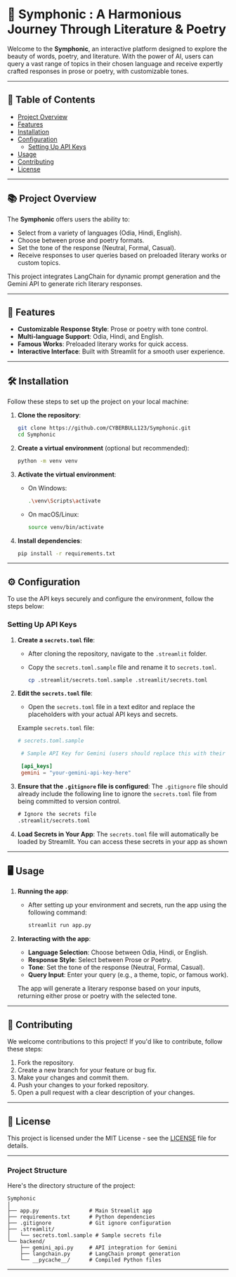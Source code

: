 

# 📖 **Symphonic** : A Harmonious Journey Through Literature & Poetry


Welcome to the **Symphonic**, an interactive platform designed to explore the beauty of words, poetry, and literature. With the power of AI, users can query a vast range of topics in their chosen language and receive expertly crafted responses in prose or poetry, with customizable tones.

---

## 🔧 **Table of Contents**
- [Project Overview](#project-overview)
- [Features](#features)
- [Installation](#installation)
- [Configuration](#configuration)
  - [Setting Up API Keys](#setting-up-api-keys)
- [Usage](#usage)
- [Contributing](#contributing)
- [License](#license)

---

## 📚 **Project Overview**

The **Symphonic** offers users the ability to:
- Select from a variety of languages (Odia, Hindi, English).
- Choose between prose and poetry formats.
- Set the tone of the response (Neutral, Formal, Casual).
- Receive responses to user queries based on preloaded literary works or custom topics.

This project integrates LangChain for dynamic prompt generation and the Gemini API to generate rich literary responses.

---

## 🚀 **Features**
- **Customizable Response Style**: Prose or poetry with tone control.
- **Multi-language Support**: Odia, Hindi, and English.
- **Famous Works**: Preloaded literary works for quick access.
- **Interactive Interface**: Built with Streamlit for a smooth user experience.

---

## 🛠 **Installation**

Follow these steps to set up the project on your local machine:

1. **Clone the repository**:
    ```bash
    git clone https://github.com/CYBERBULL123/Symphonic.git
    cd Symphonic
    ```

2. **Create a virtual environment** (optional but recommended):
    ```bash
    python -m venv venv
    ```

3. **Activate the virtual environment**:
    - On Windows:
      ```bash
      .\venv\Scripts\activate
      ```
    - On macOS/Linux:
      ```bash
      source venv/bin/activate
      ```

4. **Install dependencies**:
    ```bash
    pip install -r requirements.txt
    ```

---

## ⚙️ **Configuration**

To use the API keys securely and configure the environment, follow the steps below:

### **Setting Up API Keys**

1. **Create a `secrets.toml` file**:
   - After cloning the repository, navigate to the `.streamlit` folder.
   - Copy the `secrets.toml.sample` file and rename it to `secrets.toml`.

     ```bash
     cp .streamlit/secrets.toml.sample .streamlit/secrets.toml
     ```

2. **Edit the `secrets.toml` file**:
   - Open the `secrets.toml` file in a text editor and replace the placeholders with your actual API keys and secrets.
   
   Example `secrets.toml` file:

   ```toml
   # secrets.toml.sample

    # Sample API Key for Gemini (users should replace this with their actual API key)

    [api_keys]
    gemini = "your-gemini-api-key-here"


   ```

3. **Ensure that the `.gitignore` file is configured**:
   The `.gitignore` file should already include the following line to ignore the `secrets.toml` file from being committed to version control.

   ```txt
   # Ignore the secrets file
   .streamlit/secrets.toml
   ```

4. **Load Secrets in Your App**:
   The `secrets.toml` file will automatically be loaded by Streamlit. You can access these secrets in your app as shown 

---

## 🖥 **Usage**

1. **Running the app**:
    - After setting up your environment and secrets, run the app using the following command:
      ```bash
      streamlit run app.py
      ```

2. **Interacting with the app**:
    - **Language Selection**: Choose between Odia, Hindi, or English.
    - **Response Style**: Select between Prose or Poetry.
    - **Tone**: Set the tone of the response (Neutral, Formal, Casual).
    - **Query Input**: Enter your query (e.g., a theme, topic, or famous work).

    The app will generate a literary response based on your inputs, returning either prose or poetry with the selected tone.

---

## 🤝 **Contributing**

We welcome contributions to this project! If you'd like to contribute, follow these steps:

1. Fork the repository.
2. Create a new branch for your feature or bug fix.
3. Make your changes and commit them.
4. Push your changes to your forked repository.
5. Open a pull request with a clear description of your changes.

---

## 📄 **License**

This project is licensed under the MIT License - see the [LICENSE](LICENSE) file for details.

---

### **Project Structure**

Here's the directory structure of the project:

```plaintext
Symphonic
│
├── app.py                # Main Streamlit app
├── requirements.txt      # Python dependencies
├── .gitignore            # Git ignore configuration
├── .streamlit/
│   └── secrets.toml.sample # Sample secrets file
└── backend/
    ├── gemini_api.py     # API integration for Gemini
    ├── langchain.py      # LangChain prompt generation
    └── __pycache__/      # Compiled Python files
```

---

